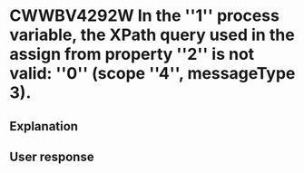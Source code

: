 # CWWBV4292W In the ''1'' process variable, the XPath query used in the assign from property ''2'' is not valid: ''0'' (scope ''4'', messageType 3).

## Explanation

## User response